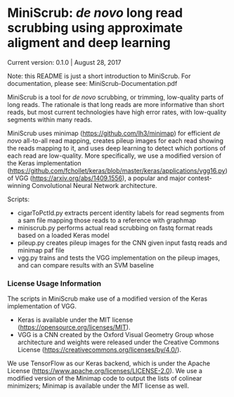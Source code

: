 # MiniScrub: *de novo* long read scrubbing using approximate aligment and deep learning

Current version: 0.1.0 | August 28, 2017

Note: this README is just a short introduction to MiniScrub. For documentation, please see: MiniScrub-Documentation.pdf

MiniScrub is a tool for *de novo* scrubbing, or trimming, low-quality parts of long reads. The rationale is that long reads are more informative than short reads, but most current technologies have high error rates, with low-quality segments within many reads.

MiniScrub uses minimap (https://github.com/lh3/minimap) for efficient *de novo* all-to-all read mapping, creates pileup images for each read showing the reads mapping to it, and uses deep learning to detect which portions of each read are low-quality. More specifically, we use a modified version of the Keras implementation (https://github.com/fchollet/keras/blob/master/keras/applications/vgg16.py) of VGG (https://arxiv.org/abs/1409.1556), a popular and major contest-winning Convolutional Neural Network architecture.

Scripts:
* cigarToPctId.py extracts percent identity labels for read segments from a sam file mapping those reads to a reference with graphmap
* miniscrub.py performs actual read scrubbing on fastq format reads based on a loaded Keras model
* pileup.py creates pileup images for the CNN given input fastq reads and minimap paf file
* vgg.py trains and tests the VGG implementation on the pileup images, and can compare results with an SVM baseline


### License Usage Information

The scripts in MiniScrub make use of a modified version of the Keras implementation of VGG.
* Keras is available under the MIT license (https://opensource.org/licenses/MIT).
* VGG is a CNN created by the Oxford Visual Geometry Group whose architecture and weights were released under the Creative Commons License (https://creativecommons.org/licenses/by/4.0/).

We use TensorFlow as our Keras backend, which is under the Apache License (https://www.apache.org/licenses/LICENSE-2.0). We use a modified version of the Minimap code to output the lists of colinear minimizers; Minimap is available under the MIT license as well.
